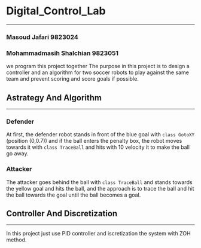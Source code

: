 # Digital_Control_Lab
***

### Masoud Jafari 9823024
### Mohammadmasih Shalchian 9823051

we program this project together
The purpose in this project is to design a controller and an algorithm for two soccer robots to play against the same team and prevent scoring and score goals if possible.

## Astrategy And Algorithm
***
### Defender
At first, the defender robot stands in front of the blue goal with `class GotoXY` (position (0,0.7)) and if the ball enters the penalty box, the robot moves towards it with `class TraceBall` and hits with 10 velocity it to make the ball go away.
### Attacker
The attacker goes behind the ball with `class TraceBall` and stands towards the yellow goal and hits the ball, and the approach is to trace the ball and hit the ball towards the goal until the ball becomes a goal.
## Controller And Discretization
***
In this project just use PID controller and iscretization the system with ZOH method.




